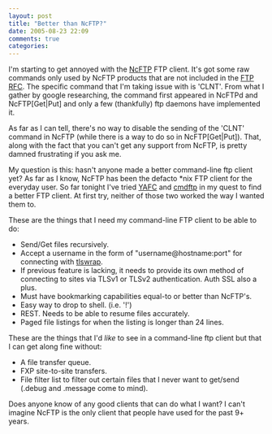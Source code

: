 ```yaml
---
layout: post
title: "Better than NcFTP?"
date: 2005-08-23 22:09
comments: true
categories: 
---
```

I'm starting to get annoyed with the [NcFTP](http://www.ncftp.com) FTP client.  It's got some raw commands only used by NcFTP products that are not included in the [FTP RFC](http://www.ietf.org/rfc/rfc0959.txt?number=0959).  The specific command that I'm taking issue with is 'CLNT'.  From what I gather by google researching, the command first appeared in NcFTPd and NcFTP[Get|Put] and only a few (thankfully) ftp daemons have implemented it.

<!--more-->

As far as I can tell, there's no way to disable the sending of the 'CLNT' command in NcFTP (while there is a way to do so in NcFTP[Get|Put]).  That, along with the fact that you can't get any support from NcFTP, is pretty damned frustrating if you ask me.

My question is this:  hasn't anyone made a better command-line ftp client yet?  As far as I know, NcFTP has been the defacto \*nix FTP client for the everyday user.  So far tonight I've tried [YAFC](http://yafc.sourceforge.net/) and [cmdftp](http://cmdftp.sourceforge.net/) in my quest to find a better FTP client.  At first try, neither of those two worked the way I wanted them to.

These are the things that I need my command-line FTP client to be able to do:

* Send/Get files recursively.
* Accept a username in the form of "username@hostname:port" for connecting with [tlswrap](http://tlswrap.sunsite.dk).
* If previous feature is lacking, it needs to provide its own method of connecting to sites via TLSv1 or TLSv2 authentication.  Auth SSL also a plus.
* Must have bookmarking capabilities equal-to or better than NcFTP's.
* Easy way to drop to shell. (i.e. '!')
* REST.  Needs to be able to resume files accurately.
* Paged file listings for when the listing is longer than 24 lines.

These are the things that I'd _like_ to see in a command-line ftp client but that I can get along fine without:

* A file transfer queue.
* FXP site-to-site transfers.
* File filter list to filter out certain files that I never want to get/send (.debug and .message come to mind).

Does anyone know of any good clients that can do what I want?  I can't imagine NcFTP is the only client that people have used for the past 9+ years.
